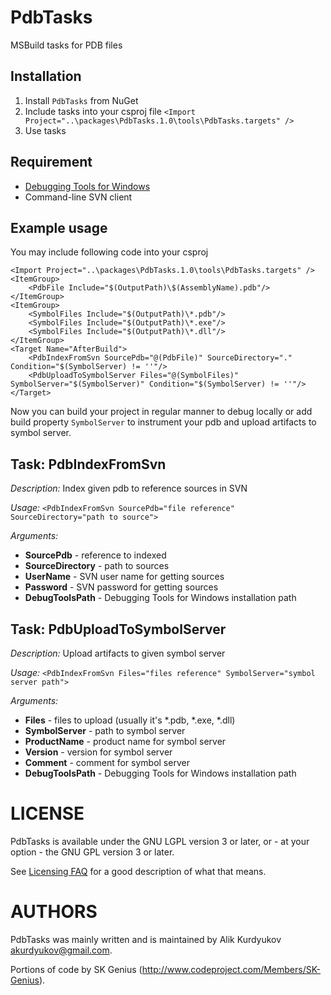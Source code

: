 PdbTasks
========

MSBuild tasks for PDB files

Installation
------------
1. Install `PdbTasks` from NuGet
2. Include tasks into your csproj file `<Import Project="..\packages\PdbTasks.1.0\tools\PdbTasks.targets" />`
3. Use tasks

Requirement
-----------
- [Debugging Tools for Windows](http://msdn.microsoft.com/en-us/library/windows/hardware/ff551063\(v=vs.85\).aspx)
- Command-line SVN client

Example usage
-------------
You may include following code into your csproj

	<Import Project="..\packages\PdbTasks.1.0\tools\PdbTasks.targets" />
	<ItemGroup>
		<PdbFile Include="$(OutputPath)\$(AssemblyName).pdb"/>
	</ItemGroup>
	<ItemGroup>
		<SymbolFiles Include="$(OutputPath)\*.pdb"/>
		<SymbolFiles Include="$(OutputPath)\*.exe"/>
		<SymbolFiles Include="$(OutputPath)\*.dll"/>
	</ItemGroup>
	<Target Name="AfterBuild">
		<PdbIndexFromSvn SourcePdb="@(PdbFile)" SourceDirectory="." Condition="$(SymbolServer) != ''"/>
		<PdbUploadToSymbolServer Files="@(SymbolFiles)" SymbolServer="$(SymbolServer)" Condition="$(SymbolServer) != ''"/>
	</Target>

Now you can build your project in regular manner to debug locally or add build property `SymbolServer` to instrument your pdb and upload artifacts to symbol server.

Task: PdbIndexFromSvn
---------------------
*Description:* Index given pdb to reference sources in SVN

*Usage:* `<PdbIndexFromSvn SourcePdb="file reference" SourceDirectory="path to source">`

*Arguments:*

- **SourcePdb** - reference to indexed
- **SourceDirectory** - path to sources
- **UserName** - SVN user name for getting sources
- **Password** - SVN password for getting sources
- **DebugToolsPath** - Debugging Tools for Windows installation path

Task: PdbUploadToSymbolServer
-----------------------------
*Description:* Upload artifacts to given symbol server

*Usage:* `<PdbIndexFromSvn Files="files reference" SymbolServer="symbol server path">`

*Arguments:*

- **Files** - files to upload (usually it's *.pdb, *.exe, *.dll)
- **SymbolServer** - path to symbol server
- **ProductName** - product name for symbol server
- **Version** - version for symbol server
- **Comment** - comment for symbol server
- **DebugToolsPath** - Debugging Tools for Windows installation path

LICENSE
=======

PdbTasks is available under the GNU LGPL version 3 or later, or - at your option -
the GNU GPL version 3 or later.

See [Licensing FAQ](http://eigen.tuxfamily.org/index.php?title=Licensing_FAQ&oldid=1116) for a
good description of what that means.

AUTHORS
=======

PdbTasks was mainly written and is maintained by Alik Kurdyukov <akurdyukov@gmail.com>.

Portions of code by SK Genius (http://www.codeproject.com/Members/SK-Genius).
